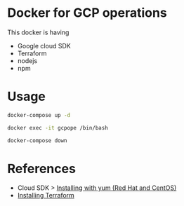 # Docker for GCP operations
This docker is having
- Google cloud SDK
- Terraform
- nodejs
- npm


# Usage

```bash
docker-compose up -d

docker exec -it gcpope /bin/bash

docker-compose down
```


# References

- Cloud SDK > [Installing with yum (Red Hat and CentOS)](https://cloud.google.com/sdk/docs/downloads-yum)
- [Installing Terraform](https://learn.hashicorp.com/terraform/getting-started/install.html)
